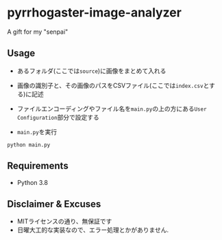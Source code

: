 # pyrrhogaster-image-analyzer
A gift for my "senpai"

## Usage
- あるフォルダ(ここでは`source`)に画像をまとめて入れる
- 画像の識別子と、その画像のパスをCSVファイル(ここでは`index.csv`とする)に記述
- ファイルエンコーディングやファイル名を`main.py`の上の方にある`User Configuration`部分で設定する

- `main.py`を実行
```
python main.py
```

## Requirements
- Python 3.8

## Disclaimer & Excuses
- MITライセンスの通り、無保証です
- 日曜大工的な実装なので、エラー処理とかがありません.
